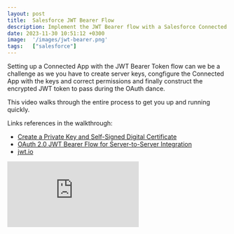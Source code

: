 ```yaml
---
layout: post
title:  Salesforce JWT Bearer Flow
description: Implement the JWT Bearer flow with a Salesforce Connected app
date: 2023-11-30 10:51:12 +0300
image:  '/images/jwt-bearer.png'
tags:   ["salesforce"]
---
```


Setting up a Connected App with the JWT Bearer Token flow can we be a challenge as we you have to create server keys, congfigure the Connected App with the keys and correct permissions and finally construct the encrypted JWT token to pass during the OAuth dance. 

This video walks through the entire process to get you up and running quickly. 

Links references in the walkthrough:

- [Create a Private Key and Self-Signed Digital Certificate](https://developer.salesforce.com/docs/atlas.en-us.sfdx_dev.meta/sfdx_dev/sfdx_dev_auth_key_and_cert.htm)
- [OAuth 2.0 JWT Bearer Flow for Server-to-Server Integration](https://help.salesforce.com/s/articleView?id=sf.remoteaccess_oauth_jwt_flow.htm&type=5)
- [jwt.io](https://jtw.io)

<p><iframe src="https://www.youtube.com/embed/VVfz-8AwPog" loading="lazy" frameborder="0" allowfullscreen=""></iframe></p>